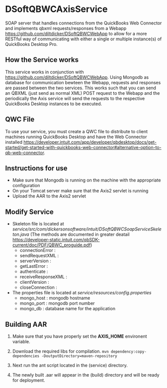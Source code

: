# DSoftQBWCAxisService
SOAP server that handles connections from the QuickBooks Web Connector and implements qbxml requests/responses from a Webapp <https://github.com/diltdicker/DSoftQBWCWebApp> to allow for a more RESTful way of communicating with either a single or multiple instance(s) of QuickBooks Desktop Pro.

## How the Service works
This service works in conjunction with <https://github.com/diltdicker/DSoftQBWCWebApp>.
Using Mongodb as database for communication bewteen the Webapp, requests and responses are passed between the two services. This works such that you can send an QBXML (just send as normal XML) POST request to the Webapp and the periodically the Axis service will send the requests to the respective QuickBooks Desktop instances to be executed.

## QWC File
To use your service, you must create a QWC file to distribute to client machines running QuickBooks Desktop and have the Web Connector installed <https://developer.intuit.com/app/developer/qbdesktop/docs/get-started/get-started-with-quickbooks-web-connector#alternative-option-to-qb-web-connector>.

## Instructions for use
* Make sure that Mongodb is running on the machine with the appropriate configuration
* On your Tomcat server make sure that the Axis2 servlet is running
* Upload the AAR to the Axis2 servlet

## Modify Service
* Skeleton file is located at _service/src/com/dickersonsoftware/intuit/DSoftQBWCSoapServiceSkeleton.java_
(The methods are documented in greater deatail <https://developer-static.intuit.com/qbSDK-current/doc/PDF/QBWC_proguide.pdf>)
    * connectionError :
    * sendRequestXML :
    * serverVersion : 
    * getLastError :
    * authenticate :
    * receiveResponseXML :
    * clientVersion : 
    * closeConnection :
* The properties file is located at _service/resources/config.properties_
    * mongo_host : mongodb hostname
    * mongo_port : mongodb port number
    * mongo_db : database name for the application

## Building AAR
1. Make sure that you have properly set the **AXIS_HOME** environent variable.
2. Download the required libs for compilation.
        ``mvn dependency:copy-dependencies -DoutputDirectory=maven-repository``

3. Next run the ant script located in the (service) directory.
4. The newly built .aar will appear in the (build) directory and will be ready for deployment.
